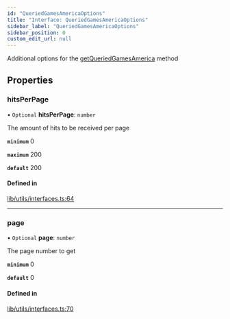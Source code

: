 ```yaml
---
id: "QueriedGamesAmericaOptions"
title: "Interface: QueriedGamesAmericaOptions"
sidebar_label: "QueriedGamesAmericaOptions"
sidebar_position: 0
custom_edit_url: null
---
```


Additional options for the [getQueriedGamesAmerica](../#getqueriedgamesamerica) method

## Properties

### hitsPerPage

• `Optional` **hitsPerPage**: `number`

The amount of hits to be received per page

**`minimum`** 0

**`maximum`** 200

**`default`** 200

#### Defined in

[lib/utils/interfaces.ts:64](https://github.com/lmmfranco/nintendo-switch-eshop/blob/ea8f3cb/src/lib/utils/interfaces.ts#L64)

___

### page

• `Optional` **page**: `number`

The page number to get

**`minimum`** 0

**`default`** 0

#### Defined in

[lib/utils/interfaces.ts:70](https://github.com/lmmfranco/nintendo-switch-eshop/blob/ea8f3cb/src/lib/utils/interfaces.ts#L70)

